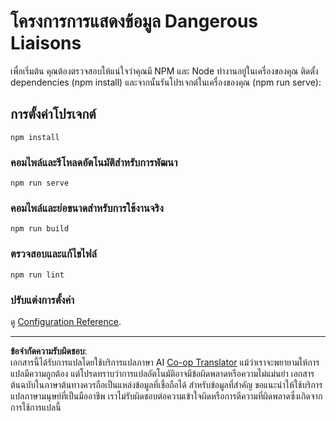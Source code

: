 <!--
CO_OP_TRANSLATOR_METADATA:
{
  "original_hash": "5c51a54dd89075a7a362890117b7ed9e",
  "translation_date": "2025-08-26T22:46:21+00:00",
  "source_file": "3-Data-Visualization/13-meaningful-visualizations/starter/README.md",
  "language_code": "th"
}
-->
# โครงการการแสดงข้อมูล Dangerous Liaisons

เพื่อเริ่มต้น คุณต้องตรวจสอบให้แน่ใจว่าคุณมี NPM และ Node ทำงานอยู่ในเครื่องของคุณ ติดตั้ง dependencies (npm install) และจากนั้นรันโปรเจกต์ในเครื่องของคุณ (npm run serve):

## การตั้งค่าโปรเจกต์
```
npm install
```

### คอมไพล์และรีโหลดอัตโนมัติสำหรับการพัฒนา
```
npm run serve
```

### คอมไพล์และย่อขนาดสำหรับการใช้งานจริง
```
npm run build
```

### ตรวจสอบและแก้ไขไฟล์
```
npm run lint
```

### ปรับแต่งการตั้งค่า
ดู [Configuration Reference](https://cli.vuejs.org/config/).

---

**ข้อจำกัดความรับผิดชอบ**:  
เอกสารนี้ได้รับการแปลโดยใช้บริการแปลภาษา AI [Co-op Translator](https://github.com/Azure/co-op-translator) แม้ว่าเราจะพยายามให้การแปลมีความถูกต้อง แต่โปรดทราบว่าการแปลอัตโนมัติอาจมีข้อผิดพลาดหรือความไม่แม่นยำ เอกสารต้นฉบับในภาษาต้นทางควรถือเป็นแหล่งข้อมูลที่เชื่อถือได้ สำหรับข้อมูลที่สำคัญ ขอแนะนำให้ใช้บริการแปลภาษามนุษย์ที่เป็นมืออาชีพ เราไม่รับผิดชอบต่อความเข้าใจผิดหรือการตีความที่ผิดพลาดซึ่งเกิดจากการใช้การแปลนี้